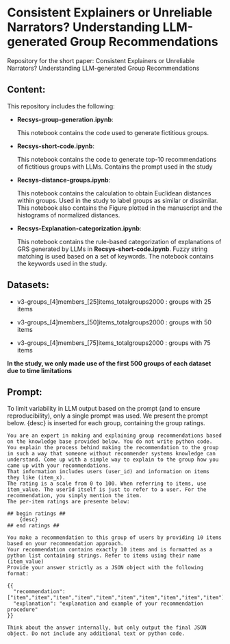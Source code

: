 # Consistent Explainers or Unreliable Narrators? Understanding LLM-generated Group Recommendations

Repository for the short paper: Consistent Explainers or Unreliable Narrators? Understanding LLM-generated Group Recommendations


## Content:
This repository includes the following:

* **Recsys-group-generation.ipynb**:

  This notebook contains the code used to generate fictitious groups.

* **Recsys-short-code.ipynb**:
 
  This notebook contains the code to generate top-10 recommendations of fictitious groups with LLMs. Contains the prompt used in the study

* **Recsys-distance-groups.ipynb**:
 
  This notebook contains the calculation to obtain Euclidean distances within groups. Used in the study to label groups as similar or dissimilar. This notebook also contains the Figure plotted in the manuscript and the histograms of normalized distances.

* **Recsys-Explanation-categorization.ipynb**:
 
  This notebook contains the rule-based categorization of explanations of GRS generated by LLMs in **Recsys-short-code.ipynb**. Fuzzy string matching is used based on a set of keywords. The notebook contains the keywords used in the study.

## Datasets:
 
  * v3-groups_[4]members_[25]items_totalgroups2000 : groups with 25 items
  
  * v3-groups_[4]members_[50]items_totalgroups2000 : groups with 50 items
  
  * v3-groups_[4]members_[75]items_totalgroups2000 : groups with 75 items

  **In the study, we only made use of the first 500 groups of each dataset due to time limitations**

 
## Prompt:

To limit variability in LLM output based on the prompt (and to ensure reproducibility), only a single prompt was used. We present the prompt below. {desc} is inserted for each group, containing the group ratings.

```
You are an expert in making and explaining group recommendations based on the knowledge base provided below. You do not write python code.
You explain the process behind making the recommendation to the group in such a way that someone without recommender systems knowledge can understand. Come up with a simple way to explain to the group how you came up with your recommendations.
That information includes users (user_id) and information on items they like (item_x). 
The rating is a scale from 0 to 100. When referring to items, use item_value. The userId itself is just to refer to a user. For the recommendation, you simply mention the item.
The per-item ratings are presente below: 

## begin ratings ##
    {desc}
## end ratings ##

You make a recommendation to this group of users by providing 10 items based on your recommendation approach. 
Your recommendation contains exactly 10 items and is formatted as a python list containing strings. Refer to items using their name (item_value)
Provide your answer strictly as a JSON object with the following format:

{{
  "recommendation": ["item","item","item","item","item","item","item","item","item","item"],
  "explanation": "explanation and example of your recommendation procedure"
}}

Think about the answer internally, but only output the final JSON object. Do not include any additional text or python code. 
```
